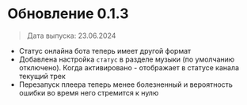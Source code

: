 # Обновление 0.1.3
> Дата выпуска: 23.06.2024

* Статус онлайна бота теперь имеет другой формат
* Добавлена настройка `статус` в разделе музыки (по умолчанию отключено). Когда активировано - отображает в статусе канала текущий трек
* Перезапуск плеера теперь менее болезненный и вероятность ошибки во время него стремится к нулю

